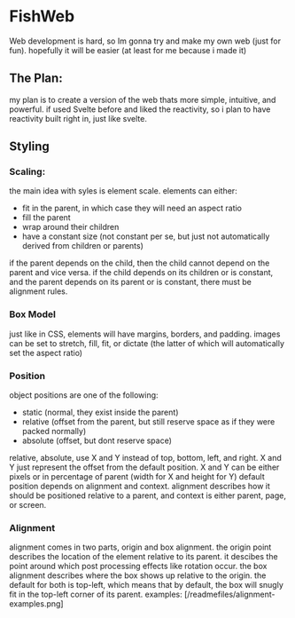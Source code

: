 # FishWeb
Web development is hard, so Im gonna try and make my own web (just for fun).
hopefully it will be easier (at least for me because i made it)

## The Plan:
my plan is to create a version of the web thats more simple, intuitive, and powerful. if used Svelte before and liked the reactivity, so i plan to have reactivity built right in, just like svelte.

## Styling
### Scaling:
the main idea with syles is element scale. elements can either:
 - fit in the parent, in which case they will need an aspect ratio
 - fill the parent
 - wrap around their children
 - have a constant size (not constant per se, but just not automatically derived from children or parents)

if the parent depends on the child, then the child cannot depend on the parent and vice versa.
if the child depends on its children or is constant, and the parent depends on its parent or is constant, there must be alignment rules.

### Box Model
just like in CSS, elements will have margins, borders, and padding.
images can be set to stretch, fill, fit, or dictate (the latter of which will automatically set the aspect ratio)

### Position
object positions are one of the following:
 - static (normal, they exist inside the parent)
 - relative (offset from the parent, but still reserve space as if they were packed normally)
 - absolute (offset, but dont reserve space)

relative, absolute, use X and Y instead of top, bottom, left, and right. X and Y just represent the offset from the default position.
X and Y can be either pixels or in percentage of parent (width for X and height for Y)
default position depends on alignment and context. alignment describes how it should be positioned relative to a parent, and context is either parent, page, or screen.

### Alignment
alignment comes in two parts, origin and box alignment.
the origin point describes the location of the element relative to its parent. it descibes the point around which post processing effects like rotation occur.
the box alignment describes where the box shows up relative to the origin.
the default for both is top-left, which means that by default, the box will snugly fit in the top-left corner of its parent.
examples:
[/readmefiles/alignment-examples.png]